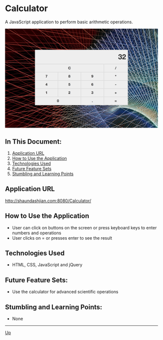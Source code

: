 # Calculator

A JavaScript application to perform basic arithmetic operations.

![alt text](website.png "Calculator")

## In This Document:
1. [Application URL](#application-url)
2. [How to Use the Application](#how-touse-the-application)
3. [Technologies Used](#technologies-used)
5. [Future Feature Sets](#future-feature-sets)
6. [Stumbling and Learning Points](#stumbling-and-learning-points)

## Application URL
http://shaundashjian.com:8080/Calculator/

## How to Use the Application
* User can click on buttons on the screen or press keyboard keys to enter numbers and operations
* User clicks on = or presses enter to see the result


## Technologies Used
  * HTML, CSS, JavaScript and jQuery

## Future Feature Sets:
  * Use the calculator for advanced scientific operations
  
## Stumbling and Learning Points:
  * None
  <hr>

[Up](README.md)
